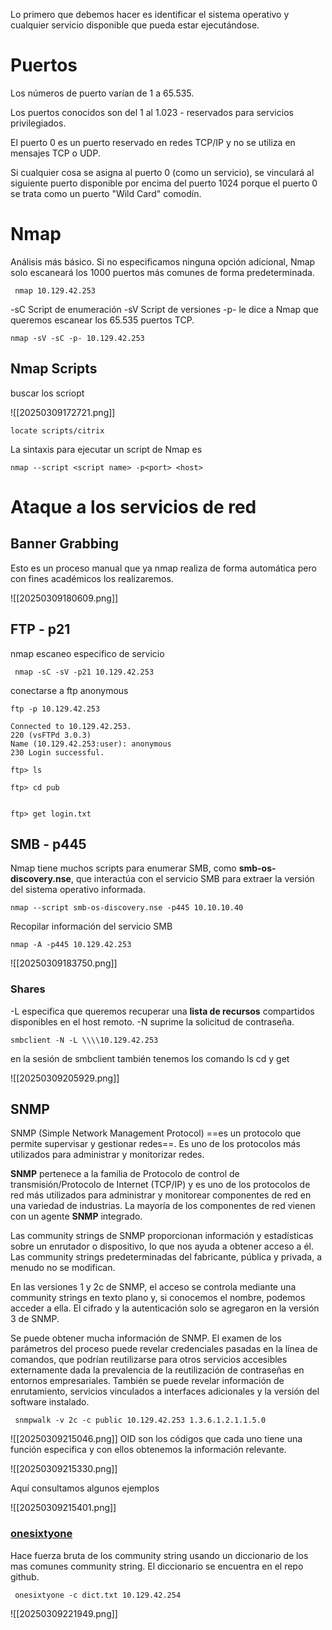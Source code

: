 Lo primero que debemos hacer es identificar el sistema operativo y cualquier servicio disponible que pueda estar ejecutándose.


# Puertos
Los números de puerto varían de 1 a 65.535.

Los puertos conocidos son del 1 al 1.023 -  reservados para servicios privilegiados. 

El puerto 0 es un puerto reservado en redes TCP/IP y no se utiliza en mensajes  TCP o UDP. 

Si cualquier cosa se asigna al puerto 0 (como un servicio), se vinculará al siguiente puerto disponible por encima del puerto 1024 porque el puerto 0 se trata como un puerto "Wild Card" comodín. 

# Nmap 

Análisis más básico.
Si no especificamos ninguna opción adicional, Nmap solo escaneará los 1000 puertos más comunes de forma predeterminada.
```shell-session
 nmap 10.129.42.253
```

-sC  Script de enumeración 
-sV  Script de versiones
-p-  le dice a Nmap que queremos escanear los 65.535 puertos TCP.
```shell-session
nmap -sV -sC -p- 10.129.42.253
```
## Nmap Scripts

buscar los scriopt 

![[20250309172721.png]]

```shell-session
locate scripts/citrix
```


La sintaxis para ejecutar un script de Nmap es
```
nmap --script <script name> -p<port> <host>
```


# Ataque a los servicios de red

## Banner Grabbing
Esto es un proceso manual que ya nmap realiza de forma automática pero con fines académicos los realizaremos.

![[20250309180609.png]]

## FTP - p21
nmap escaneo especifico de servicio
```shell-session
 nmap -sC -sV -p21 10.129.42.253
```

conectarse a  ftp anonymous 
```shell-session
ftp -p 10.129.42.253

Connected to 10.129.42.253.
220 (vsFTPd 3.0.3)
Name (10.129.42.253:user): anonymous
230 Login successful.
```

```shell-session
ftp> ls

ftp> cd pub


ftp> get login.txt
```

## SMB - p445

Nmap tiene muchos scripts para enumerar SMB, como **smb-os-discovery.nse**, que interactúa con el servicio SMB para extraer la versión del sistema operativo informada.
```shell-session
nmap --script smb-os-discovery.nse -p445 10.10.10.40
```


Recopilar información del servicio SMB
```shell-session
nmap -A -p445 10.129.42.253
```

![[20250309183750.png]]


### Shares

-L especifica que queremos recuperar una **lista de recursos** compartidos disponibles en el host remoto.
-N suprime la solicitud de contraseña.
```shell-session
smbclient -N -L \\\\10.129.42.253
```

en la sesión  de smbclient también tenemos los comando  ls cd  y get 

![[20250309205929.png]]

## SNMP

SNMP (Simple Network Management Protocol) ==es un protocolo que permite supervisar y gestionar redes==. Es uno de los protocolos más utilizados para administrar y monitorizar redes.

**SNMP** pertenece a la familia de Protocolo de control de transmisión/Protocolo de Internet (TCP/IP) y es uno de los protocolos de red más utilizados para administrar y monitorear componentes de red en una variedad de industrias. La mayoría de los componentes de red vienen con un agente **SNMP** integrado.


Las community strings de SNMP proporcionan información y estadísticas sobre un enrutador o dispositivo, lo que nos ayuda a obtener acceso a él. Las community strings predeterminadas del fabricante, pública y privada, a menudo no se modifican. 

En las versiones 1 y 2c de SNMP, el acceso se controla mediante una community strings en texto plano y, si conocemos el nombre, podemos acceder a ella. El cifrado y la autenticación solo se agregaron en la versión 3 de SNMP. 

Se puede obtener mucha información de SNMP. El examen de los parámetros del proceso puede revelar credenciales pasadas en la línea de comandos, que podrían reutilizarse para otros servicios accesibles externamente dada la prevalencia de la reutilización de contraseñas en entornos empresariales. También se puede revelar información de enrutamiento, servicios vinculados a interfaces adicionales y la versión del software instalado.

```shell-session
 snmpwalk -v 2c -c public 10.129.42.253 1.3.6.1.2.1.1.5.0
```

![[20250309215046.png]]
OID son los códigos que cada uno tiene una función especifica y con ellos obtenemos la información relevante. 


![[20250309215330.png]]

Aquí consultamos algunos ejemplos 

![[20250309215401.png]]

### [onesixtyone](https://github.com/trailofbits/onesixtyone)
Hace fuerza bruta de los community string usando un diccionario de los mas comunes community string. El diccionario se encuentra en el repo github.

```shell-session
 onesixtyone -c dict.txt 10.129.42.254
```

![[20250309221949.png]]